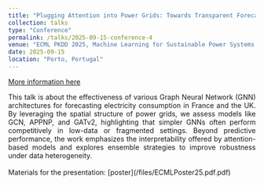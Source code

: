 ```yaml
---
title: "Plugging Attention into Power Grids: Towards Transparent Forecasting"
collection: talks
type: "Conference"
permalink: /talks/2025-09-15-conference-4
venue: "ECML PKDD 2025, Machine Learning for Sustainable Power Systems (ML4SPS) Workshop"
date: 2025-09-15
location: "Porto, Portugal"
---
```


[More information here](https://sites.google.com/view/ml4sps/ml4sps)

<div style='text-align: justify;'>
This talk is about the effectiveness of various Graph Neural Network (GNN) architectures for forecasting electricity consumption in France and the UK. By leveraging the spatial structure of power grids, we assess models like GCN, APPNP, and GATv2, highlighting that simpler GNNs often perform competitively in low-data or fragmented settings. Beyond predictive performance, the work emphasizes the interpretability offered by attention-based models and explores ensemble strategies to improve robustness under data heterogeneity.
</div>
<br>
Materials for the presentation: [poster](/files/ECMLPoster25.pdf.pdf)
